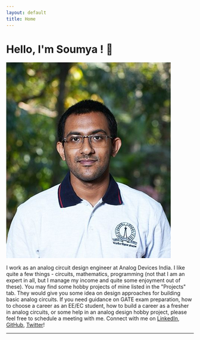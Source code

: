 ```yaml
---
layout: default
title: Home
---
```


# Hello, I'm Soumya ! 👋

![My Photo](/soumya.jpg)

I work as an analog circuit design engineer at Analog Devices India. I like quite a few things - circuits, 
    mathematics, programming (not that I am an expert in all, but I manage my income and quite some enjoyment out of these).
    You may find some hobby projects of mine listed in the "Projects" tab. They would give you some idea on design approaches for building basic analog circuits. 
    If you need guidance on GATE exam preparation, how to choose a career as an EE/EC student, how to build a career as a fresher in analog circuits, 
    or some help in an analog design hobby project, please feel free to schedule a meeting with me.
Connect with me on [LinkedIn](#), [GitHub](#), [Twitter](#)!

---
